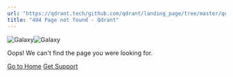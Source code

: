 ```yaml
---
url: "https://qdrant.tech/github.com/qdrant/landing_page/tree/master/qdrant-landing/content/documentation/hybrid-cloud/hybrid-cloud-cluster-creation.md"
title: "404 Page not found - Qdrant"
---
```


![Galaxy](https://qdrant.tech/img/404-galaxy.svg)![Galaxy](https://qdrant.tech/img/404-galaxy-mobile.svg)

Oops! We can't find the page you were looking for.

[Go to Home](https://qdrant.tech/) [Get Support](https://discord.gg/qdrant)
